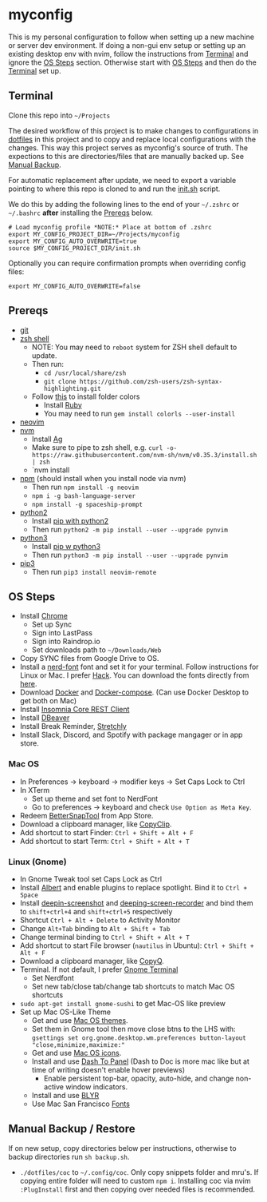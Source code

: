 # myconfig

This is my personal configuration to follow when setting up a new machine or server dev environment. If doing a non-gui env setup or setting up an existing desktop env with nvim, follow the instructions from [Terminal](#terminal) and ignore the [OS Steps](#os-steps) section. Otherwise start with [OS Steps](#os-steps) and then do the [Terminal](#terminal) set up.

## Terminal

Clone this repo into `~/Projects`

The desired workflow of this project is to make changes to configurations in [dotfiles](./dotfiles) in this project and to copy and replace local configurations with the changes. This way this project serves as myconfig's source of truth. The expections to this are directories/files that are manually backed up. See [Manual Backup](#manual-backup/restore).

For automatic replacement after update, we need to export a variable pointing to where this repo is cloned to and run the [init.sh](./init.sh) script.

We do this by adding the following lines to the end of your `~/.zshrc` or `~/.bashrc` **after** installing the [Prereqs](#prereqs) below.

```
# Load myconfig profile *NOTE:* Place at bottom of .zshrc
export MY_CONFIG_PROJECT_DIR=~/Projects/myconfig
export MY_CONFIG_AUTO_OVERWRITE=true 
source $MY_CONFIG_PROJECT_DIR/init.sh
```

Optionally you can require confirmation prompts when overriding config files:

```
export MY_CONFIG_AUTO_OVERWRITE=false  
```

## Prereqs

- [git](https://git-scm.com/)
- [zsh shell](https://github.com/ohmyzsh/ohmyzsh/wiki/Installing-ZSH)
  - NOTE: You may need to `reboot` system for ZSH shell default to update.
  - Then run:
    - `cd /usr/local/share/zsh`
    - `git clone https://github.com/zsh-users/zsh-syntax-highlighting.git`
  - Follow [this](https://github.com/athityakumar/colorls#installation) to install folder colors
     - Install [Ruby](https://www.ruby-lang.org/en/documentation/installation/)
     - You may need to run `gem install colorls --user-install`
- [neovim](https://github.com/neovim/neovim/wiki/Installing-Neovim)
- [nvm](https://github.com/nvm-sh/nvm)
  - Install [Ag](https://github.com/ggreer/the_silver_searcher)
  - Make sure to pipe to zsh shell, e.g. `curl -o- https://raw.githubusercontent.com/nvm-sh/nvm/v0.35.3/install.sh | zsh`
  - `nvm install <node version>
- [npm](https://nodejs.org/en/download/) (should install when you install node via nvm)
  - Then run `npm install -g neovim`
  - `npm i -g bash-language-server`
  - `npm install -g spaceship-prompt`
- [python2](https://www.python.org/download/releases/2.0/)
  - Install [pip with python2](https://pip.pypa.io/en/stable/installing/)
  - Then run `python2 -m pip install --user --upgrade pynvim`
- [python3](https://www.python.org/downloads/)
  - Install [pip w python3](https://pip.pypa.io/en/stable/installing/)
  - Then run `python3 -m pip install --user --upgrade pynvim`
- [pip3](https://www.educative.io/edpresso/installing-pip3-in-ubuntu)
  - Then run `pip3 install neovim-remote`

## OS Steps

- Install [Chrome](https://www.google.com/chrome/)
  - Set up Sync
  - Sign into LastPass
  - Sign into Raindrop.io
  - Set downloads path to `~/Downloads/Web`
- Copy SYNC files from Google Drive to OS.
- Install a [nerd-font](https://github.com/ryanoasis/nerd-fonts) font and set it for your terminal. Follow instructions for Linux or Mac. I prefer [Hack](https://github.com/ryanoasis/nerd-fonts/tree/master/patched-fonts/Hack#quick-installation). You can download the fonts directly from [here](https://www.nerdfonts.com/font-downloads).
- Download [Docker](https://docs.docker.com/engine/install/) and [Docker-compose](https://docs.docker.com/compose/install/). (Can use Docker Desktop to get both on Mac)
- Install [Insomnia Core REST Client](https://insomnia.rest/)
- Install [DBeaver](https://dbeaver.io/)
- Install Break Reminder, [Stretchly](https://hovancik.net/stretchly/downloads/)
- Install Slack, Discord, and Spotify with package mangager or in app store.

### Mac OS

- In Preferences -> keyboard -> modifier keys -> Set Caps Lock to Ctrl
- In XTerm
  - Set up theme and set font to NerdFont
  - Go to preferences -> keyboard and check `Use Option as Meta Key`.
- Redeem [BetterSnapTool](https://folivora.ai/bettersnaptool) from App Store.
- Download a clipboard manager, like [CopyClip](https://fiplab.com/apps/copyclip-for-mac).
- Add shortcut to start Finder: `Ctrl + Shift + Alt + F`
- Add shortcut to start Term: `Ctrl + Shift + Alt + T`

### Linux (Gnome)

- In Gnome Tweak tool set Caps Lock as Ctrl
- Install [Albert](https://albertlauncher.github.io/docs/installing/#using-official-albert-repositories) and enable plugins to replace spotlight. Bind it to `Ctrl + Space`
- Install [deepin-screenshot](https://www.deepin.org/en/original/deepin-screenshot/) and [deeping-screen-recorder](https://www.deepin.org/en/original/deepin-screen-recorder/) and bind them to `shift+ctrl+4` and `shift+ctrl+5` respectively
- Shortcut `Ctrl + Alt + Delete` to Activity Monitor
- Change `Alt+Tab` binding to `Alt + Shift + Tab`
- Change terminal binding to `Ctrl + Shift + Alt + T`
- Add shortcut to start File browser (`nautilus` in Ubuntu): `Ctrl + Shift + Alt + F`
- Download a clipboard manager, like [CopyQ](https://hluk.github.io/CopyQ/).
- Terminal. If not default, I prefer [Gnome Terminal](https://help.gnome.org/users/gnome-terminal/stable/)
  - Set Nerdfont
  - Set new tab/close tab/change tab shortcuts to match Mac OS shortcuts
- `sudo apt-get install gnome-sushi` to get Mac-OS like preview
- Set up Mac OS-Like Theme
  - Get and use [Mac OS themes](https://www.opendesktop.org/p/1220826/).
  - Set them in Gnome tool then move close btns to the LHS with: `gsettings set org.gnome.desktop.wm.preferences button-layout "close,minimize,maximize:"`
  - Get and use [Mac OS icons](https://www.pling.com/p/1102582/).
  - Install and use [Dash To Panel](https://extensions.gnome.org/extension/1160/dash-to-panel/) (Dash to Doc is more mac like but at time of writing doesn't enable hover previews)
    - Enable persistent top-bar, opacity, auto-hide, and change non-active window indicators. 
  - Install and use [BLYR](https://extensions.gnome.org/extension/1251/blyr/)
  - Use Mac San Francisco [Fonts](https://www.gnome-look.org/p/1213208/)
  
## Manual Backup / Restore

If on new setup, copy directories below per instructions, otherwise to backup directories run `sh backup.sh`.

- `./dotfiles/coc` to `~/.config/coc`. Only copy snippets folder and mru's. If copying entire folder will need to custom `npm i`. Installing coc via nvim `:PlugInstall` first and then copying over needed files is recommended.

